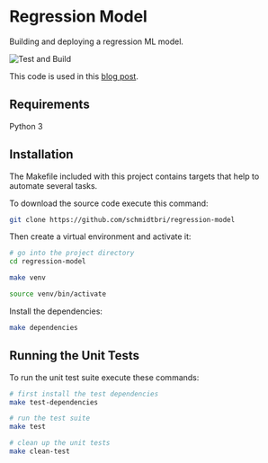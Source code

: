 # Regression Model
Building and deploying a regression ML model.

![Test and Build](https://github.com/schmidtbri/regression-model/workflows/Test%20and%20Build/badge.svg)

This code is used in this [blog post]().

## Requirements
Python 3

## Installation 
The Makefile included with this project contains targets that help to automate several tasks.

To download the source code execute this command:

```bash
git clone https://github.com/schmidtbri/regression-model
```

Then create a virtual environment and activate it:

```bash
# go into the project directory
cd regression-model

make venv

source venv/bin/activate
```

Install the dependencies:

```bash
make dependencies
```

## Running the Unit Tests
To run the unit test suite execute these commands:

```bash
# first install the test dependencies
make test-dependencies

# run the test suite
make test

# clean up the unit tests
make clean-test
```